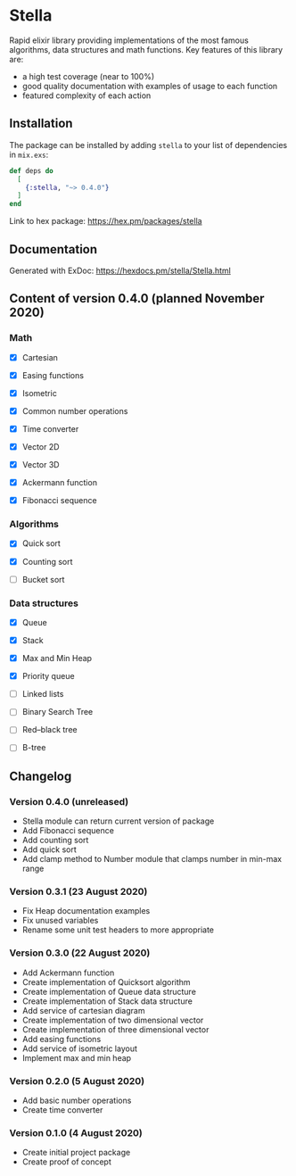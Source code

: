 # Stella

Rapid elixir library providing implementations of the most famous algorithms, data structures and math functions. Key features of this library are:
- a high test coverage (near to 100%)
- good quality documentation with examples of usage to each function
- featured complexity of each action

## Installation

The package can be installed by adding `stella` to your list of dependencies in `mix.exs`:

```elixir
def deps do
  [
    {:stella, "~> 0.4.0"}
  ]
end
```

Link to hex package: https://hex.pm/packages/stella

## Documentation
Generated with ExDoc: https://hexdocs.pm/stella/Stella.html


## Content of version 0.4.0 (planned November 2020)

### Math
- [x] Cartesian
- [x] Easing functions
- [x] Isometric
- [x] Common number operations
- [x] Time converter
- [x] Vector 2D
- [x] Vector 3D
- [x] Ackermann function
- [x] Fibonacci sequence
 

### Algorithms
- [x] Quick sort
- [x] Counting sort
- [ ] Bucket sort


### Data structures
- [x] Queue
- [x] Stack
- [x] Max and Min Heap
- [x] Priority queue
- [ ] Linked lists
- [ ] Binary Search Tree
- [ ] Red–black tree 
- [ ] B-tree


## Changelog

### Version 0.4.0 (unreleased) 
- Stella module can return current version of package
- Add Fibonacci sequence
- Add counting sort
- Add quick sort
- Add clamp method to Number module that clamps number in min-max range


### Version 0.3.1 (23 August 2020)
- Fix Heap documentation examples
- Fix unused variables
- Rename some unit test headers to more appropriate


### Version 0.3.0 (22 August 2020)
- Add Ackermann function
- Create implementation of Quicksort algorithm
- Create implementation of Queue data structure
- Create implementation of Stack data structure
- Add service of cartesian diagram
- Create implementation of two dimensional vector 
- Create implementation of three dimensional vector 
- Add easing functions
- Add service of isometric layout
- Implement max and min heap


### Version 0.2.0 (5 August 2020)
- Add basic number operations
- Create time converter


### Version 0.1.0 (4 August 2020)
- Create initial project package
- Create proof of concept

